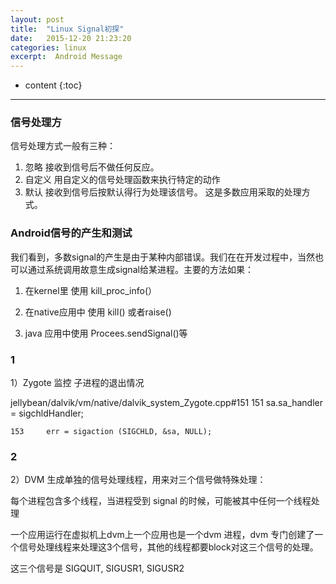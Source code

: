 ```yaml
---
layout: post
title:  "Linux Signal初探"
date:   2015-12-20 21:23:20
categories: linux 
excerpt:  Android Message
---
```


* content
{:toc}


---

### 信号处理方

信号处理方式一般有三种：

1. 忽略  接收到信号后不做任何反应。
2. 自定义  用自定义的信号处理函数来执行特定的动作
3. 默认  接收到信号后按默认得行为处理该信号。 这是多数应用采取的处理方式。


### Android信号的产生和测试

我们看到，多数signal的产生是由于某种内部错误。我们在在开发过程中，当然也可以通过系统调用故意生成signal给某进程。主要的方法如果：

1. 在kernel里 使用 kill_proc_info(）

2. 在native应用中 使用 kill() 或者raise()

3. java 应用中使用 Procees.sendSignal()等


### 1

1）Zygote 监控 子进程的退出情况

jellybean/dalvik/vm/native/dalvik_system_Zygote.cpp#151
    151     sa.sa_handler = sigchldHandler;

    153     err = sigaction (SIGCHLD, &sa, NULL);


### 2

2）DVM 生成单独的信号处理线程，用来对三个信号做特殊处理：

每个进程包含多个线程，当进程受到 signal 的时候，可能被其中任何一个线程处理

一个应用运行在虚拟机上dvm上一个应用也是一个dvm 进程，dvm 专门创建了一个信号处理线程来处理这3个信号，其他的线程都要block对这三个信号的处理。

这三个信号是 SIGQUIT, SIGUSR1, SIGUSR2